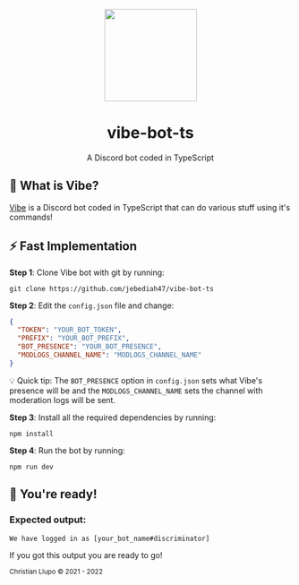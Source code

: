 <p align="center"><a href="https://github.com/jebediah47/vibe-bot-ts"><img src="https://i.imgur.com/hT0HQF0.gif" height="165"></a></p>

<h1 align="center">vibe-bot-ts</h1>

<p align="center">A Discord bot coded in TypeScript</p>

## 💭 What is Vibe?

[Vibe](https://github.com/jebediah47/vibe-bot-ts) is a Discord bot coded in TypeScript that can do various stuff using it's commands!

## ⚡️ Fast Implementation

**Step 1**: Clone Vibe bot with git by running:

```
git clone https://github.com/jebediah47/vibe-bot-ts
```

**Step 2**: Edit the `config.json` file and change:

```json
{
  "TOKEN": "YOUR_BOT_TOKEN",
  "PREFIX": "YOUR_BOT_PREFIX",
  "BOT_PRESENCE": "YOUR_BOT_PRESENCE",
  "MODLOGS_CHANNEL_NAME": "MODLOGS_CHANNEL_NAME"
}
```
💡 Quick tip: The `BOT_PRESENCE` option in `config.json` sets what Vibe's presence will be and the `MODLOGS_CHANNEL_NAME` sets the channel with moderation logs will be sent.

**Step 3**: Install all the required dependencies by running:

```
npm install
```

**Step 4**: Run the bot by running:

```
npm run dev
```

## 🎉 You're ready!

### Expected output:

```
We have logged in as [your_bot_name#discriminator]
```

If you got this output you are ready to go!

<sup>Christian Llupo © 2021 - 2022</sup>
